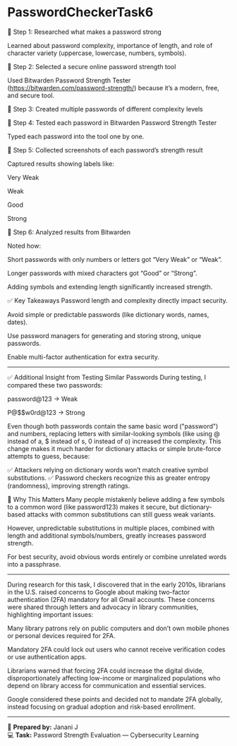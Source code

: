 # PasswordCheckerTask6
🔹 Step 1: Researched what makes a password strong

Learned about password complexity, importance of length, and role of character variety (uppercase, lowercase, numbers, symbols).

🔹 Step 2: Selected a secure online password strength tool

Used Bitwarden Password Strength Tester (https://bitwarden.com/password-strength/) because it’s a modern, free, and secure tool.

🔹 Step 3: Created multiple passwords of different complexity levels


🔹 Step 4: Tested each password in Bitwarden Password Strength Tester

Typed each password into the tool one by one.

🔹 Step 5: Collected screenshots of each password’s strength result

Captured results showing labels like:

Very Weak

Weak

Good

Strong


🔹 Step 6: Analyzed results from Bitwarden

Noted how:

Short passwords with only numbers or letters got “Very Weak” or “Weak”.

Longer passwords with mixed characters got “Good” or “Strong”.

Adding symbols and extending length significantly increased strength.

✅ Key Takeaways
Password length and complexity directly impact security.

Avoid simple or predictable passwords (like dictionary words, names, dates).

Use password managers for generating and storing strong, unique passwords.

Enable multi-factor authentication for extra security.

---
✅ Additional Insight from Testing Similar Passwords
During testing, I compared these two passwords:

password@123 → Weak

P@$$w0rd@123 → Strong

Even though both passwords contain the same basic word ("password") and numbers, replacing letters with similar-looking symbols (like using @ instead of a, $ instead of s, 0 instead of o) increased the complexity. This change makes it much harder for dictionary attacks or simple brute-force attempts to guess, because:

✅ Attackers relying on dictionary words won’t match creative symbol substitutions.
✅ Password checkers recognize this as greater entropy (randomness), improving strength ratings.

🔎 Why This Matters
Many people mistakenly believe adding a few symbols to a common word (like password123) makes it secure, but dictionary-based attacks with common substitutions can still guess weak variants.

However, unpredictable substitutions in multiple places, combined with length and additional symbols/numbers, greatly increases password strength.

For best security, avoid obvious words entirely or combine unrelated words into a passphrase.

---
During research for this task, I discovered that in the early 2010s, librarians in the U.S. raised concerns to Google about making two-factor authentication (2FA) mandatory for all Gmail accounts. These concerns were shared through letters and advocacy in library communities, highlighting important issues:

Many library patrons rely on public computers and don’t own mobile phones or personal devices required for 2FA.

Mandatory 2FA could lock out users who cannot receive verification codes or use authentication apps.

Librarians warned that forcing 2FA could increase the digital divide, disproportionately affecting low-income or marginalized populations who depend on library access for communication and essential services.

Google considered these points and decided not to mandate 2FA globally, instead focusing on gradual adoption and risk-based enrollment.

---
🔐 **Prepared by:** Janani J  
💻 **Task:** Password Strength Evaluation — Cybersecurity Learning    
